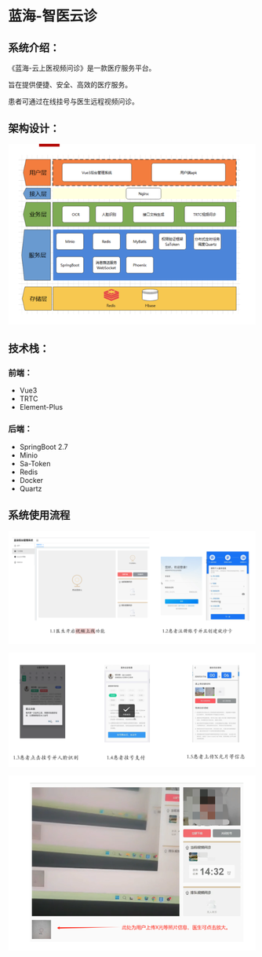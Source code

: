 # 蓝海-智医云诊

## 系统介绍：

《蓝海-云上医视频问诊》是一款医疗服务平台。

旨在提供便捷、安全、高效的医疗服务。

患者可通过在线挂号与医生远程视频问诊。

## 架构设计：

![image-20250108144812469](./doc/image-20250108144812469.png)

## 技术栈：

### 前端：

+ Vue3
+ TRTC
+ Element-Plus

### 后端：

+ SpringBoot 2.7
+ Minio
+ Sa-Token
+ Redis
+ Docker
+ Quartz

## 系统使用流程

![image-20250108144634948](/doc/image-20250108144634948.png)

![image-20250108144649813](/doc/image-20250108144649813.png)

![image-20250108144726144](/doc/image-20250108144726144.png)

## 
